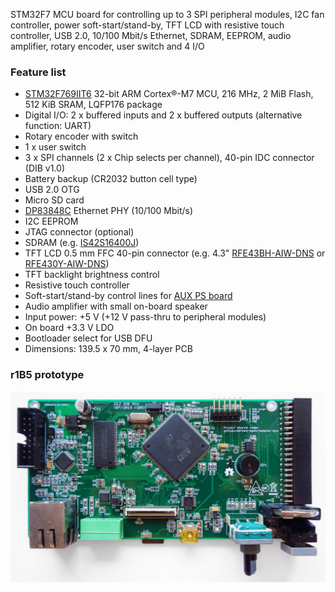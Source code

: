 STM32F7 MCU board for controlling up to 3 SPI peripheral modules, I2C fan controller, power soft-start/stand-by, TFT LCD with resistive touch controller, USB 2.0, 10/100 Mbit/s Ethernet, SDRAM, EEPROM, audio amplifier, rotary encoder, user switch and 4 I/O

### Feature list

* [STM32F769IIT6](https://www.st.com/content/st_com/en/products/microcontrollers-microprocessors/stm32-32-bit-arm-cortex-mcus/stm32-high-performance-mcus/stm32f7-series/stm32f7x9/stm32f769ii.html) 32-bit ARM Cortex®-M7 MCU, 216 MHz, 2 MiB Flash, 512 KiB SRAM,  LQFP176 package
* Digital I/O: 2 x buffered inputs and 2 x buffered outputs (alternative function: UART)
* Rotary encoder with switch
* 1 x user switch
* 3 x SPI channels (2 x Chip selects per channel), 40-pin IDC connector (DIB v1.0)
* Battery backup (CR2032 button cell type)
* USB 2.0 OTG
* Micro SD card
* [DP83848C](https://www.ti.com/product/DP83848C) Ethernet PHY (10/100 Mbit/s)
* I2C EEPROM
* JTAG connector (optional)
* SDRAM (e.g. [IS42S16400J](https://www.tme.eu/en/details/is42s16400j-7tli/dram-memories-integrated-circuits/issi/))
* TFT LCD 0.5 mm FFC 40-pin connector (e.g. 4.3" [RFE43BH-AIW-DNS](https://www.tme.eu/en/details/rfe43bh-aiw-dns/tft-displays/raystar-optronics/) or [RFE430Y-AIW-DNS](https://www.tme.eu/en/details/rfe430y-aiw-dns/tft-displays/raystar-optronics/))
* TFT backlight brightness control
* Resistive touch controller
* Soft-start/stand-by control lines for [AUX PS board](https://github.com/eez-open/modular-psu/tree/master/aux-ps)
* Audio amplifier with small on-board speaker
* Input power: +5 V (+12 V pass-thru to peripheral modules)
* On board +3.3 V LDO
* Bootloader select for USB DFU
* Dimensions: 139.5 x 70 mm, 4-layer PCB

### r1B5 prototype

![prototype](Images/MCU_board_r1B5_prototype.jpg)
